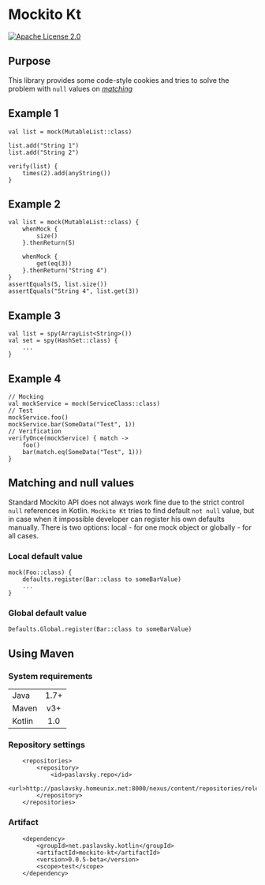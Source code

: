 # Mockito Kt

[![Apache License 2.0](https://img.shields.io/badge/license-Apache%202.0-brightgreen.svg)](http://www.apache.org/licenses/LICENSE-2.0)

## Purpose

This library provides some code-style cookies and tries to solve the problem with `null` values on [*matching*](http://docs.mockito.googlecode.com/hg/1.9.5/org/mockito/Matchers.html)

## Example 1
```
val list = mock(MutableList::class)

list.add("String 1")
list.add("String 2")

verify(list) {
    times(2).add(anyString())
}
```

## Example 2
```
val list = mock(MutableList::class) {
    whenMock {
        size()
    }.thenReturn(5)

    whenMock {
        get(eq(3))
    }.thenReturn("String 4")
}
assertEquals(5, list.size())
assertEquals("String 4", list.get(3))
```

## Example 3
```
val list = spy(ArrayList<String>())
val set = spy(HashSet::class) {
    ...
}
```
## Example 4
```
// Mocking
val mockService = mock(ServiceClass::class)
// Test
mockService.foo()
mockService.bar(SomeData("Test", 1))
// Verification
verifyOnce(mockService) { match ->
    foo()
    bar(match.eq(SomeData("Test", 1)))
}

```

## Matching and null values
Standard Mockito API does not always work fine due to the strict control `null` references in Kotlin. `Mockito Kt` tries to find default `not null` value, but in case when it impossible developer can register his own defaults manually. There is two options: local - for one mock object or globally - for all cases.

### Local default value
```
mock(Foo::class) {
    defaults.register(Bar::class to someBarValue)
    ...
}
```

### Global default value
```
Defaults.Global.register(Bar::class to someBarValue)
```

## Using Maven
### System requirements
|        |            |
| ------ | :--------: |
| Java   | 1.7+       |
| Maven  | v3+        |
| Kotlin | 1.0        |

### Repository settings
```
    <repositories>
        <repository>
            <id>paslavsky.repo</id>
            <url>http://paslavsky.homeunix.net:8000/nexus/content/repositories/releases</url>
        </repository>
    </repositories>
```

### Artifact
```
    <dependency>
        <groupId>net.paslavsky.kotlin</groupId>
        <artifactId>mockito-kt</artifactId>
        <version>0.0.5-beta</version>
        <scope>test</scope>
    </dependency>
```
